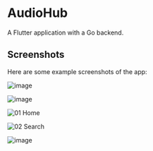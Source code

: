 # AudioHub

A Flutter application with a Go backend. 

## Screenshots

Here are some example screenshots of the app:

![image](https://github.com/user-attachments/assets/02875fcb-f430-4eb0-91aa-97bf994abd98)

![image](https://github.com/user-attachments/assets/ec0017e3-620f-4c41-bd13-5ef08c18a1a5)

![01  Home](https://github.com/user-attachments/assets/0365ca6b-7789-4e1c-ab8a-9f422f754cd6)


![02  Search](https://github.com/user-attachments/assets/c01221ba-4804-4e92-8f72-232934733c36)


![image](https://github.com/user-attachments/assets/8766c49a-fff0-4ae1-9734-2f8774057723)

